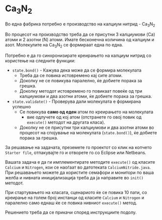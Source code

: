 Ca<sub>3</sub>N<sub>2</sub>
=====

Во една фабрика потребно е производство на калциум нитрид - Ca<sub>3</sub>N<sub>2</sub>

Во процесот на производство треба да се присутни 3 калциумови (Ca) атоми и 2 азотни (N) атоми. Имате бесконечна количина од калциум и азот. Mолекулите на Ca<sub>3</sub>N<sub>2</sub> се формираат една по една.

Потребно е да го синхронизирате креирањето на калциум нитрид со користење на следните функции:

 - `state.bond()` - Кажува дека може да се формира молекулата
    - Треба да се повика истовремено кај сите атоми.
    - Доколку не се повикува паралелно, ќе добиете порака за грешка. 
    - Доколку методот истовремено го повикаат повеќе од три калциумови и два азотни атоми, ќе добиете порака за грешка.
 - `state.validate()` - Проверува дали молекулата е формирана успешно
    - Се повикува **само од еден** атом по креирањето на молекулата 
       - вие одлучете од кој атом (отстранете го овој повик од `execute()` методот на другата класа). 
    - Доколку не се присутни три калциумови и два азотни атоми во процесот на спојување на молекулата (`state.bond()`), ќе добиете порака за грешка.  

За решавање на задачата, преземете го проектот со клик на копчето `Starter file`, отпакувајте го и отворете го со Eclipse или Netbeans.   

Вашата задача е да ги имплементирате методите `execute()` од класите `Calcium` и `Nitrogen`, кои се наоѓаат во датотеката `CalciumNitride.java`. При решавањето можете да користите семафори и монитори по ваша желба и нивната иницијализација треба да ја направите во `init()` методот.

При стартувањето на класата, сценариото ќе се повика 10 пати, со креирање на голем број инстанци од класите `Calcium` и `Nitrogen` и паралелно само еднаш ќе се повика нивниот `execute()` метод. 

Решението треба да се прикачи според инструкциите подолу. 
